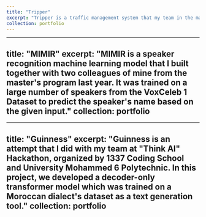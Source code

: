```yaml
---
title: "Tripper"
excerpt: "Tripper is a traffic management system that my team in the master's program designed and prototyped last year, and we're working this year to implement it as a large-scale production framework."
collection: portfolio
---
```


---
title: "MIMIR"
excerpt: "MIMIR is a speaker recognition machine learning model that I built together with two colleagues of mine from the master's program last year. It was trained on a large number of speakers from the VoxCeleb 1 Dataset to predict the speaker's name based on the given input."
collection: portfolio
---

---
title: "Guinness"
excerpt: "Guinness is an attempt that I did with my team at "Think AI" Hackathon, organized by 1337 Coding School and University Mohammed 6 Polytechnic. In this project, we developed a decoder-only transformer model which was trained on a Moroccan dialect's dataset as a text generation tool."
collection: portfolio
---
